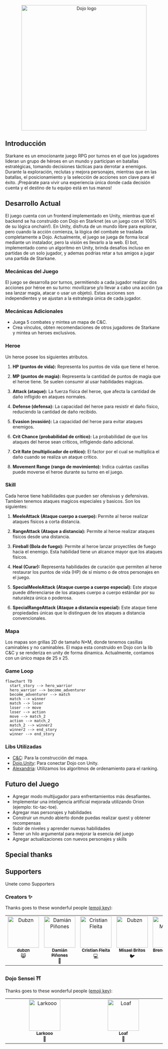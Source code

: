 <p align="center">
  <img alt="Dojo logo" width="400" src="https://github.com/amegakure-starknet/unity-Starkane/assets/58611754/ab701ac0-a1f3-4048-b40f-8234c6f662fe">
</p>

## Introducción

Starkane es un emocionante juego RPG por turnos en el que los jugadores lideran un grupo de héroes en un mundo y participan en batallas estratégicas, tomando decisiones tácticas para derrotar a enemigos. Durante la exploración, reclutas y mejora personajes, mientras que en las batallas, el posicionamiento y la selección de acciones son clave para el éxito. ¡Prepárate para vivir una experiencia única donde cada decisión cuenta y el destino de tu equipo está en tus manos!

## Desarrollo Actual

El juego cuenta con un frontend implementado en Unity, mientras que el backend se ha construido con Dojo en Starknet (es un juego con el 100% de su lógica onchain!).
En Unity, disfruta de un mundo libre para explorar, pero cuando la acción comienza, la lógica del combate se traslada completamente a Dojo.
Actualmente, el juego se juega de forma local mediante un instalador, pero la visión es llevarlo a la web. El bot, implementado como un algoritmo en Unity, brinda desafíos incluso en partidas de un solo jugador, y ademas podrias retar a tus amigos a jugar una partida de Starkane.

### Mecánicas del Juego

El juego se desarrolla por turnos, permitiendo a cada jugador realizar dos acciones por héroe en su turno: movilizarse y/o llevar a cabo una acción (ya sea lanzar magia, atacar o usar un objeto). Estas acciones son independientes y se ajustan a la estrategia única de cada jugador.

### Mecánicas Adicionales

* Juega 5 combates y mintea un mapa de C&C.
* Crea vínculos, obten recomendaciones de otros jugadores de Starkane y mintea un heroes exclusivos.

### Heroe

Un heroe posee los siguientes atributos.

1. **HP (puntos de vida):** Representa los puntos de vida que tiene el heroe.

2. **MP (puntos de magia):** Representa la cantidad de puntos de magia que el heroe tiene. Se suelen consumir al usar habilidades mágicas.

3. **Attack (ataque):** La fuerza física del heroe, que afecta la cantidad de daño infligido en ataques normales.

4. **Defense (defensa):** La capacidad del heroe para resistir el daño físico, reduciendo la cantidad de daño recibido.

5. **Evasion (evasión):** La capacidad del heroe para evitar ataques enemigos.

6. **Crit Chance (probabilidad de crítico):** La probabilidad de que los ataques del heroe sean críticos, infligiendo daño adicional.

7. **Crit Rate (multiplicador de crítico):** El factor por el cual se multiplica el daño cuando se realiza un ataque crítico.

8. **Movement Range (rango de movimiento):** Indica cuántas casillas puede moverse el heroe durante su turno en el juego.

### Skill

Cada heroe tiene habilidades que pueden ser ofensivas y defensivas. Tambien tenemos ataques magicos especiales y basicos. Son los siguientes:

1. **MeeleAttack (Ataque cuerpo a cuerpo):** Permite al heroe realizar ataques físicos a corta distancia.

2. **RangeAttack (Ataque a distancia):** Permite al heroe realizar ataques físicos desde una distancia.

3. **Fireball (Bola de fuego):** Permite al heroe lanzar proyectiles de fuego hacia el enemigo. Esta habilidad tiene un alcance mayor que los ataques físicos.

4. **Heal (Curar):** Representa habilidades de curación que permiten al heroe restaurar los puntos de vida (HP) de sí mismo o de otros personajes en el juego.

5. **SpecialMeeleAttack (Ataque cuerpo a cuerpo especial):** Este ataque puede diferenciarse de los ataques cuerpo a cuerpo estándar por su naturaleza única o poderosa.

6. **SpecialRangeAttack (Ataque a distancia especial):** Este ataque tiene propiedades únicas que lo distinguen de los ataques a distancia convencionales.

### Mapa

Los mapas son grillas 2D de tamaño N*M, donde tenemos casillas caminables y no caminables.
El mapa esta construido en Dojo con la lib C&C y se renderiza en unity de forma dinamica.
Actualmente, contamos con un único mapa de 25 x 25.

### Game Loop

```mermaid
flowchart TD
  start_story --> hero_warrior
  hero_warrior --> become_adventurer
  become_adventurer --> match
  match --> winner
  match --> loser
  loser --> move
  loser --> action
  move --> match_2
  action --> match_2
  match_2 --> winner2
  winner2 --> end_story
  winner --> end_story 
```

### Libs Utilizadas

* [C&C](https://github.com/CheDAOLabs/cryptsandcaverns): Para la construcción del mapa.
* [Dojo.Unity](https://github.com/dojoengine/dojo.unity): Para conectar Dojo con Unity.
* [Alexandria](https://github.com/keep-starknet-strange/alexandria): Utilizamos los algoritmos de ordenamiento para el ranking.

## Futuro del Juego

* Agregar modo multijugador para enfrentamientos más desafiantes.
* Implementar una inteligencia artificial mejorada utilizando Orion (ejemplo: tic-tac-toe).
* Agregar mas personajes y habilidades
* Construir un mundo abierto donde puedas realizar quest y obtener recompensas
* Subir de niveles y aprender nuevas habilidades
* Tener un hilo argumental para mejorar la esencia del juego
* Agregar actualizaciones con nuevos personajes y skills

## Special thanks

## Supporters
Unete como Supporters

### Creators ✨
Thanks goes to these wonderful people
([emoji key](https://allcontributors.org/docs/en/emoji-key)):

<table>
  <tbody>
    <tr>
    <td align="center" valign="top" width="14.28%"><a href="https://github.com/dubzn"><img src="https://avatars.githubusercontent.com/u/58611754?s=400&u=cdb4e29d9ac5bc41e7ee171375e8cd10fe8c3c24&v=4" width="100px;" alt="Dubzn"/><br /><sub><b>dubzn</b></sub></a><br />😸</a></td>
      <td align="center" valign="top" width="14.28%"><a href="https://github.com/dpinones"><img src="https://avatars.githubusercontent.com/u/30808181?v=4" width="100px;" alt="Damián Piñones"/><br /><sub><b>Damián Piñones</b></sub></a><br />🤠</a></td>
      <td align="center" valign="top" width="14.28%"><a href="https://github.com/cristianFleita"><img src="https://avatars.githubusercontent.com/u/87950451?v=4" width="100px;" alt="Cristian Fleita"/><br /><sub><b>Cristian Fleita</b></sub></a><br />💻</a></td>
      <td align="center" valign="top" width="14.28%"><a href="https://github.com/aikomisa5"><img src="https://avatars.githubusercontent.com/u/21129776?v=4" width="100px;" alt="Dubzn"/><br /><sub><b>Misael Britos</b></sub></a><br />🐦</a></td>
      <td align="center" valign="top" width="14.28%"><a href="https://github.com/brendaamareco"><img src="https://avatars.githubusercontent.com/u/107716199?v=4" width="100px;" alt="Brenda Mareco"/><br /><sub><b>Brenda Mareco</b></sub></a><br />🎨</a></td>
    </tr>
</tbody>
</table>

### Dojo Sensei ⛩️
Thanks goes to these wonderful people
([emoji key](https://allcontributors.org/docs/en/emoji-key)):

<table>
  <tbody>
    <tr>
      <td align="center" valign="top" width="14.28%"><a href="https://github.com/Larkooo"><img src="https://avatars.githubusercontent.com/u/59736843?v=4" width="100px;" alt="Larkooo"/><br /><sub><b>Larkooo</b></sub></a><br />🚬</a></td>
      <td align="center" valign="top" width="14.28%"><a href="https://github.com/ponderingdemocritus"><img src="https://avatars.githubusercontent.com/u/90423308?v=4" width="100px;" alt="Loaf"/><br /><sub><b>Loaf</b></sub></a><br />🍞</a></td>
    </tr>
</tbody>
</table>
